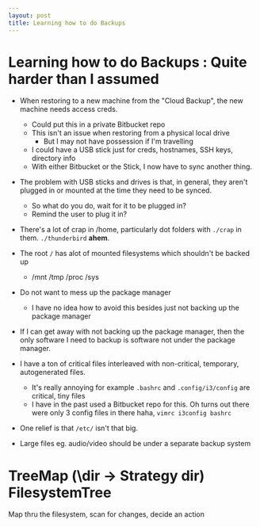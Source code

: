 ```yaml
---
layout: post
title: Learning how to do Backups
---
```

# Learning how to do Backups : Quite harder than I assumed

* When restoring to a new machine from the "Cloud Backup", the new machine needs access creds.  
  * Could put this in a private Bitbucket repo
  * This isn't an issue when restoring from a physical local drive
    * But I may not have possession if I'm travelling
  * I could have a USB stick just for creds, hostnames, SSH keys, directory info
  * With either Bitbucket or the Stick, I now have to sync another thing.

* The problem with USB sticks and drives is that, in general, they aren't plugged in or mounted at the time they need to be synced.  
  * So what do you do, wait for it to be plugged in?
  * Remind the user to plug it in?

* There's a lot of crap in /home, particularly dot folders with `./crap` in them.  `./thunderbird` **ahem**.  
* The root `/` has alot of mounted filesystems which shouldn't be backed up
  * /mnt /tmp /proc /sys

* Do not want to mess up the package manager
  * I have no idea how to avoid this besides just not backing up the package manager

* If I can get away with not backing up the package manager, then the only software I need to backup is software not under the package manager.
* I have a ton of critical files interleaved with non-critical, temporary, autogenerated files.
  * It's really annoying for example `.bashrc` and `.config/i3/config` are critical, tiny files
  * I have in the past used a Bitbucket repo for this.  Oh turns out there were only 3 config files in there haha, `vimrc i3config bashrc`
* One relief is that `/etc/` isn't that big.
* Large files eg. audio/video should be under a separate backup system


# TreeMap (\dir -> Strategy dir) FilesystemTree
  
Map thru the filesystem, scan for changes, decide an action
